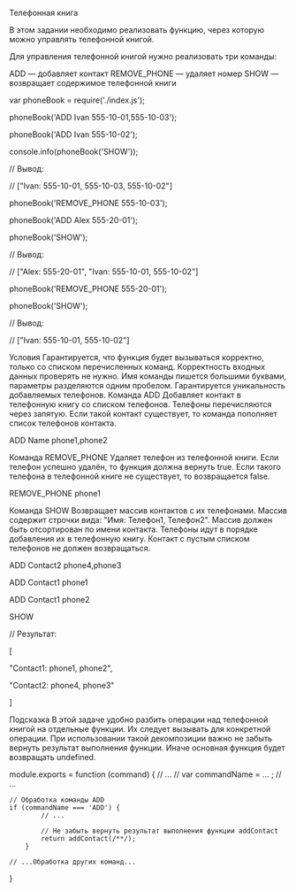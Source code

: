 Телефонная книга

В этом задании необходимо реализовать функцию, через которую можно управлять телефонной книгой.

Для управления телефонной книгой нужно реализовать три команды:

ADD — добавляет контакт
REMOVE_PHONE — удаляет номер
SHOW — возвращает содержимое телефонной книги

var phoneBook = require('./index.js');

phoneBook('ADD Ivan 555-10-01,555-10-03');

phoneBook('ADD Ivan 555-10-02');

console.info(phoneBook('SHOW'));

// Вывод:

// ["Ivan: 555-10-01, 555-10-03, 555-10-02"]

phoneBook('REMOVE_PHONE 555-10-03');

phoneBook('ADD Alex 555-20-01');

phoneBook('SHOW');

// Вывод:

// ["Alex: 555-20-01", "Ivan: 555-10-01, 555-10-02"]

phoneBook('REMOVE_PHONE 555-20-01');

phoneBook('SHOW');

// Вывод:

// ["Ivan: 555-10-01, 555-10-02"]

Условия
Гарантируется, что функция будет вызываться корректно, только со списком перечисленных команд. Корректность входных данных проверять не нужно.
Имя команды пишется большими буквами, параметры разделяются одним пробелом.
Гарантируется уникальность добавляемых телефонов.
Команда ADD
Добавляет контакт в телефонную книгу со списком телефонов. Телефоны перечисляются через запятую. Если такой контакт существует, то команда пополняет список телефонов контакта.

ADD Name phone1,phone2

Команда REMOVE_PHONE
Удаляет телефон из телефонной книги. Если телефон успешно удалён, то функция должна вернуть true. Если такого телефона в телефонной книге не существует, то возвращается false.

REMOVE_PHONE phone1

Команда SHOW
Возвращает массив контактов с их телефонами. Массив содержит строчки вида: "Имя: Телефон1, Телефон2". Массив должен быть отсортирован по имени контакта. Телефоны идут в порядке добавления их в телефонную книгу. Контакт с пустым списком телефонов не должен возвращаться.

ADD Contact2 phone4,phone3

ADD Contact1 phone1

ADD Contact1 phone2

SHOW


// Результат:

[

  "Contact1: phone1, phone2",

  "Contact2: phone4, phone3"

]


Подсказка
В этой задаче удобно разбить операции над телефонной книгой на отдельные функции. Их следует вызывать для конкретной операции. При использовании такой декомпозиции важно не забыть вернуть результат выполнения функции. Иначе основная функция будет возвращать undefined.

module.exports = function (command) {
    // ...
    // var commandName = ... ;
    // ...
    
    // Обработка команды ADD
    if (commandName === 'ADD') {
            // ...
            
            // Не забыть вернуть результат выполнения функции addContact
            return addContact(/**/);
        }

    // ...Обработка других команд... 
}

